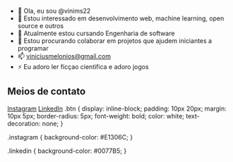 - 👋 Ola, eu sou @vinims22
- 👀 Estou interessado em desenvolvimento web, machine learning, open source e outros
- 🌱 Atualmente estou cursando Engenharia de software
- 💞️ Estou procurando colaborar em projetos que ajudem iniciantes a programar
- 📫 viniciusmelonios@gmail.com
- ⚡ Eu adoro ler ficçao cientifica e adoro jogos

<!---
vinims22/vinims22 is a ✨ special ✨ repository because its `README.md` (this file) appears on your GitHub profile.
You can click the Preview link to take a look at your changes.
--->
<h2>Meios de contato</h2>

<a href="https://www.instagram.com/vini_me91/" class="btn instagram" target="_blank">Instagram</a>
<a href="https://www.linkedin.com/in/vinicius-melonio-9a450b365/" class="btn linkedin" target="_blank">LinkedIn</a>
.btn {
  display: inline-block;
  padding: 10px 20px;
  margin: 10px 5px;
  border-radius: 5px;
  font-weight: bold;
  color: white;
  text-decoration: none;
}

.instagram {
  background-color: #E1306C;
}

.linkedin {
  background-color: #0077B5;
}
